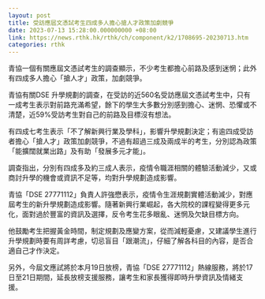 ```yaml
---
layout: post
title: 受訪應屆文憑試考生四成多人擔心搶人才政策加劇競爭
date: 2023-07-13 15:28:00.000000000 +08:00
link: https://news.rthk.hk/rthk/ch/component/k2/1708695-20230713.htm
categories: rthk
---
```


青協一個有關應屆文憑試考生的調查顯示，不少考生都擔心前路及感到迷惘；此外有四成多人擔心「搶人才」政策，加劇競爭。

青協有關DSE 升學規劃的調查，在受訪的近560名受訪應屆文憑試考生中，只有一成考生表示對前路充滿希望，餘下的學生大多數分別感到擔心、迷惘、恐懼或不清楚，近59%受訪考生對自己的前路及目標沒有想法。

有四成七考生表示「不了解新興行業及學科」，影響升學規劃決定；有逾四成受訪者擔心「搶人才」政策加劇競爭，不過有超過三成及兩成半的考生，分別認為政策「能擴闊就業出路」及有助「發展多元才能」。

調查指出，分別有四成多及約三成人表示，疫情令職涯相關的體驗活動減少，又或商討升學的機會或資訊不足等，均對升學規劃造成影響。

青協「DSE 27771112」負責人許強懋表示，疫情令生涯規劃實體活動減少，對應屆考生的新升學規劃造成影響。隨著新興行業崛起，各大院校的課程變得更多元化，面對過於豐富的資訊及選擇，反令考生花多眼亂、迷惘及欠缺目標方向。

他鼓勵考生把握黃金時間，制定規劃及應變方案，從而減輕憂慮，又建議學生進行升學規劃時要有周詳考慮，切忌盲目「跟潮流」，仔細了解各科目的內容，是否合適自己才作決定。

另外，今屆文應試將於本月19日放榜，青協「DSE 27771112」熱線服務，將於17日至21日期間，延長放榜支援服務，讓考生和家長獲得即時升學資訊及情緒支援。
